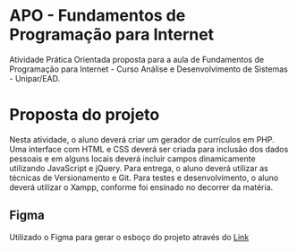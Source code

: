 # APO - Fundamentos de Programação para Internet

Atividade Prática Orientada proposta para a aula de Fundamentos de Programação para Internet - Curso Análise e Desenvolvimento de Sistemas  - Unipar/EAD.


# Proposta do projeto

Nesta atividade, o aluno deverá criar um gerador de currículos em PHP. Uma interface com HTML e CSS deverá ser criada para inclusão dos dados pessoais e em alguns locais deverá incluir campos dinamicamente utilizando JavaScript e jQuery. Para entrega, o aluno deverá utilizar as técnicas de Versionamento e Git. Para testes e desenvolvimento, o aluno deverá utilizar o Xampp, conforme foi ensinado no decorrer da matéria.

## Figma

Utilizado o Figma para gerar o esboço do projeto através do [Link](https://www.figma.com/design/Egb0ixBodpy55Kcrp7ARry/APO?node-id=0-1&m=dev&t=2nGVaa7BM7unEQiA-1)
